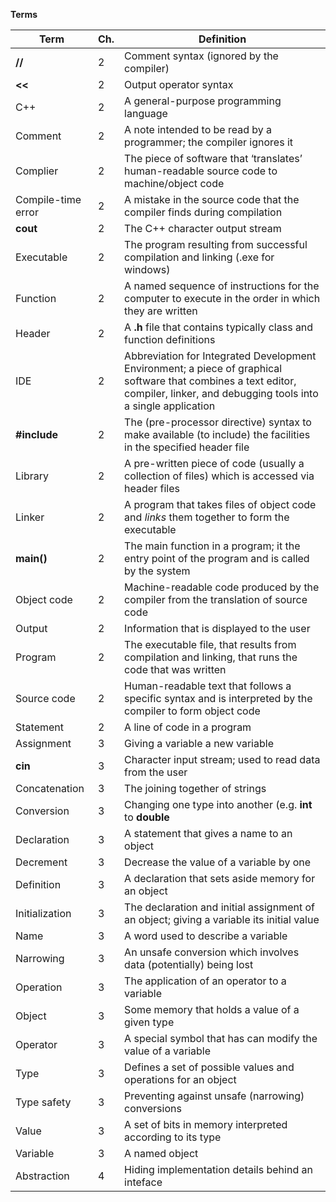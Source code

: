 ****Terms****


| **Term**           | **Ch.** | **Definition**                                                                                                                                                                  |
|--------------------|---------|---------------------------------------------------------------------------------------------------------------------------------------------------------------------------------|
| **//**             | 2       | Comment syntax (ignored by the compiler)                                                                                                                                        |
| **\<\<**           | 2       | Output operator syntax                                                                                                                                                          |
| C++                | 2       | A general-purpose programming language                                                                                                                                          |
| Comment            | 2       | A note intended to be read by a programmer; the compiler ignores it                                                                                                             |
| Complier           | 2       | The piece of software that ‘translates’ human-readable source code to machine/object code                                                                                       |
| Compile-time error | 2       | A mistake in the source code that the compiler finds during compilation                                                                                                         |
| **cout**           | 2       | The C++ character output stream                                                                                                                                                 |
| Executable         | 2       | The program resulting from successful compilation and linking (.exe for windows)                                                                                                |
| Function           | 2       | A named sequence of instructions for the computer to execute in the order in which they are written                                                                             |
| Header             | 2       | A **.h** file that contains typically class and function definitions                                                                                                            |
| IDE                | 2       | Abbreviation for Integrated Development Environment; a piece of graphical software that combines a text editor, compiler, linker, and debugging tools into a single application |
| **\#include**      | 2       | The (pre-processor directive) syntax to make available (to include) the facilities in the specified header file                                                                 |
| Library            | 2       | A pre-written piece of code (usually a collection of files) which is accessed via header files                                                                                  |
| Linker             | 2       | A program that takes files of object code and *links* them together to form the executable                                                                                      |
| **main()**         | 2       | The main function in a program; it the entry point of the program and is called by the system                                                                                   |
| Object code        | 2       | Machine-readable code produced by the compiler from the translation of source code                                                                                              |
| Output             | 2       | Information that is displayed to the user                                                                                                                                       |
| Program            | 2       | The executable file, that results from compilation and linking, that runs the code that was written                                                                             |
| Source code        | 2       | Human-readable text that follows a specific syntax and is interpreted by the compiler to form object code                                                                       |
| Statement          | 2       | A line of code in a program                                                                                                                                                     |
| Assignment         | 3       | Giving a variable a new variable                                                                                                                                                |
| **cin**            | 3       | Character input stream; used to read data from the user                                                                                                                         |
| Concatenation      | 3       | The joining together of strings                                                                                                                                                 |
| Conversion         | 3       | Changing one type into another (e.g. **int** to **double**                                                                                                                      |
| Declaration        | 3       | A statement that gives a name to an object                                                                                                                                      |
| Decrement          | 3       | Decrease the value of a variable by one                                                                                                                                         |
| Definition         | 3       | A declaration that sets aside memory for an object                                                                                                                              |
| Initialization     | 3       | The declaration and initial assignment of an object; giving a variable its initial value                                                                                        |
| Name               | 3       | A word used to describe a variable                                                                                                                                              |
| Narrowing          | 3       | An unsafe conversion which involves data (potentially) being lost                                                                                                               |
| Operation          | 3       | The application of an operator to a variable                                                                                                                                    |
| Object             | 3       | Some memory that holds a value of a given type                                                                                                                                  |
| Operator           | 3       | A special symbol that has can modify the value of a variable                                                                                                                    |
| Type               | 3       | Defines a set of possible values and operations for an object                                                                                                                   |
| Type safety        | 3       | Preventing against unsafe (narrowing) conversions                                                                                                                               |
| Value              | 3       | A set of bits in memory interpreted according to its type                                                                                                                       |
| Variable           | 3       | A named object
| Abstraction		 | 4	   | Hiding implementation details behind an inteface